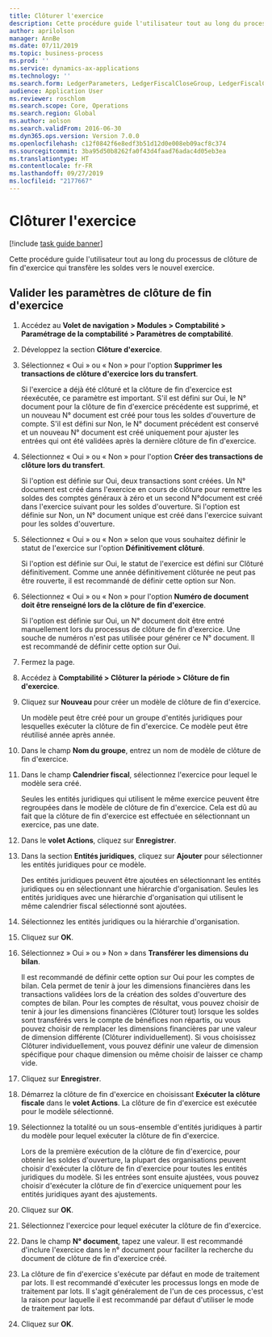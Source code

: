 ```yaml
---
title: Clôturer l'exercice
description: Cette procédure guide l'utilisateur tout au long du processus de clôture de fin d'exercice qui transfère les soldes vers le nouvel exercice.
author: aprilolson
manager: AnnBe
ms.date: 07/11/2019
ms.topic: business-process
ms.prod: ''
ms.service: dynamics-ax-applications
ms.technology: ''
ms.search.form: LedgerParameters, LedgerFiscalCloseGroup, LedgerFiscalCloseAddLedger, SysLookupMultiSelectGrid, LedgerFiscalCloseRunGroup
audience: Application User
ms.reviewer: roschlom
ms.search.scope: Core, Operations
ms.search.region: Global
ms.author: aolson
ms.search.validFrom: 2016-06-30
ms.dyn365.ops.version: Version 7.0.0
ms.openlocfilehash: c12f0842f6e8edf3b51d12d0e008eb09acf8c374
ms.sourcegitcommit: 3ba95d50b8262fa0f43d4faad76adac4d05eb3ea
ms.translationtype: HT
ms.contentlocale: fr-FR
ms.lasthandoff: 09/27/2019
ms.locfileid: "2177667"
---
```

# <a name="close-the-fiscal-year"></a>Clôturer l'exercice

[!include [task guide banner](../../includes/task-guide-banner.md)]

Cette procédure guide l'utilisateur tout au long du processus de clôture de fin d'exercice qui transfère les soldes vers le nouvel exercice.


## <a name="validate-year-end-close-parameters"></a>Valider les paramètres de clôture de fin d'exercice
1. Accédez au **Volet de navigation > Modules > Comptabilité > Paramétrage de la comptabilité > Paramètres de comptabilité**.
2. Développez la section **Clôture d'exercice**.
3. Sélectionnez « Oui » ou « Non » pour l'option **Supprimer les transactions de clôture d'exercice lors du transfert**.
    
    Si l'exercice a déjà été clôturé et la clôture de fin d'exercice est réexécutée, ce paramètre est important. S'il est défini sur Oui, le N° document pour la clôture de fin d'exercice précédente est supprimé, et un nouveau N° document est créé pour tous les soldes d'ouverture de compte. S'il est défini sur Non, le N° document précédent est conservé et un nouveau N° document est créé uniquement pour ajuster les entrées qui ont été validées après la dernière clôture de fin d'exercice.

4. Sélectionnez « Oui » ou « Non » pour l'option **Créer des transactions de clôture lors du transfert**.

    Si l'option est définie sur Oui, deux transactions sont créées. Un N° document est créé dans l'exercice en cours de clôture pour remettre les soldes des comptes généraux à zéro et un second N°document est créé dans l'exercice suivant pour les soldes d'ouverture. Si l'option est définie sur Non, un N° document unique est créé dans l'exercice suivant pour les soldes d'ouverture.  

5. Sélectionnez « Oui » ou « Non » selon que vous souhaitez définir le statut de l'exercice sur l'option **Définitivement clôturé**.

    Si l'option est définie sur Oui, le statut de l'exercice est défini sur Clôturé définitivement.  Comme une année définitivement clôturée ne peut pas être rouverte, il est recommandé de définir cette option sur Non.  

6. Sélectionnez « Oui » ou « Non » pour l'option **Numéro de document doit être renseigné lors de la clôture de fin d'exercice**.

    Si l'option est définie sur Oui, un N° document doit être entré manuellement lors du processus de clôture de fin d'exercice. Une souche de numéros n'est pas utilisée pour générer ce N° document. Il est recommandé de définir cette option sur Oui.  

7. Fermez la page.
8. Accédez à **Comptabilité > Clôturer la période > Clôture de fin d'exercice**.
9. Cliquez sur **Nouveau** pour créer un modèle de clôture de fin d'exercice.

    Un modèle peut être créé pour un groupe d'entités juridiques pour lesquelles exécuter la clôture de fin d'exercice. Ce modèle peut être réutilisé année après année.  

10. Dans le champ **Nom du groupe**, entrez un nom de modèle de clôture de fin d'exercice.
11. Dans le champ **Calendrier fiscal**, sélectionnez l'exercice pour lequel le modèle sera créé.

    Seules les entités juridiques qui utilisent le même exercice peuvent être regroupées dans le modèle de clôture de fin d'exercice. Cela est dû au fait que la clôture de fin d'exercice est effectuée en sélectionnant un exercice, pas une date.  

12. Dans le **volet Actions**, cliquez sur **Enregistrer**.
13. Dans la section **Entités juridiques**, cliquez sur **Ajouter** pour sélectionner les entités juridiques pour ce modèle.
    
    Des entités juridiques peuvent être ajoutées en sélectionnant les entités juridiques ou en sélectionnant une hiérarchie d'organisation.  Seules les entités juridiques avec une hiérarchie d'organisation qui utilisent le même calendrier fiscal sélectionné sont ajoutées.  

14. Sélectionnez les entités juridiques ou la hiérarchie d'organisation.
15. Cliquez sur **OK**.
16. Sélectionnez » Oui » ou » Non » dans **Transférer les dimensions du bilan**.

    Il est recommandé de définir cette option sur Oui pour les comptes de bilan. Cela permet de tenir à jour les dimensions financières dans les transactions validées lors de la création des soldes d'ouverture des comptes de bilan. Pour les comptes de résultat, vous pouvez choisir de tenir à jour les dimensions financières (Clôturer tout) lorsque les soldes sont transférés vers le compte de bénéfices non répartis, ou vous pouvez choisir de remplacer les dimensions financières par une valeur de dimension différente (Clôturer individuellement). Si vous choisissez Clôturer individuellement, vous pouvez définir une valeur de dimension spécifique pour chaque dimension ou même choisir de laisser ce champ vide.  

17. Cliquez sur **Enregistrer**.
18. Démarrez la clôture de fin d'exercice en choisissant **Exécuter la clôture fiscale** dans le **volet Actions**. La clôture de fin d'exercice est exécutée pour le modèle sélectionné.  
19. Sélectionnez la totalité ou un sous-ensemble d'entités juridiques à partir du modèle pour lequel exécuter la clôture de fin d'exercice.

    Lors de la première exécution de la clôture de fin d'exercice, pour obtenir les soldes d'ouverture, la plupart des organisations peuvent choisir d'exécuter la clôture de fin d'exercice pour toutes les entités juridiques du modèle. Si les entrées sont ensuite ajustées, vous pouvez choisir d'exécuter la clôture de fin d'exercice uniquement pour les entités juridiques ayant des ajustements.  

20. Cliquez sur **OK**.
21. Sélectionnez l'exercice pour lequel exécuter la clôture de fin d'exercice.
22. Dans le champ **N° document**, tapez une valeur. Il est recommandé d'inclure l'exercice dans le n° document pour faciliter la recherche du document de clôture de fin d'exercice créé.  
23. La clôture de fin d'exercice s'exécute par défaut en mode de traitement par lots. Il est recommandé d'exécuter les processus longs en mode de traitement par lots. Il s'agit généralement de l'un de ces processus, c'est la raison pour laquelle il est recommandé par défaut d'utiliser le mode de traitement par lots.  
24. Cliquez sur **OK**.

